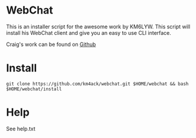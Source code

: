 # WebChat

This is an installer script for the awesome work by KM6LYW. This script will
install his WebChat client and give you an easy to use CLI interface.

Craig's work can be found on [Github](https://github.com/craigerl/aprsd)

# Install
	git clone https://github.com/km4ack/webchat.git $HOME/webchat && bash $HOME/webchat/install

# Help
See help.txt